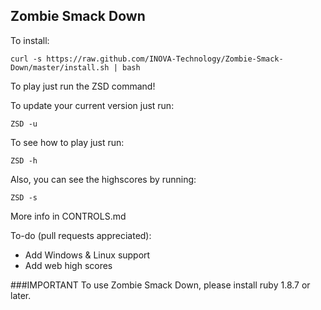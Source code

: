 ## Zombie Smack Down

To install:

    curl -s https://raw.github.com/INOVA-Technology/Zombie-Smack-Down/master/install.sh | bash

To play just run the ZSD command!

To update your current version just run:

    ZSD -u

To see how to play just run:

    ZSD -h

Also, you can see the highscores by running:

    ZSD -s

More info in CONTROLS.md

To-do (pull requests appreciated):
* Add Windows & Linux support
* Add web high scores


###IMPORTANT
To use Zombie Smack Down, please install ruby 1.8.7 or later.
